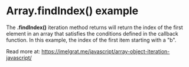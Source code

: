 # Array.findIndex() example

The **.findIndex()** iteration method returns will return the index of the first element in an array that satisfies the conditions defined in the callback function. In this example, the index of the first item starting with a "b".

Read more at: https://imelgrat.me/javascript/array-object-iteration-javascript/
